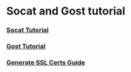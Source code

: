 # Socat and Gost tutorial

### [Socat Tutorial](./README_socat.md)

### [Gost Tutorial](./README_gost.md)

### [Generate SSL Certs Guide](./README_generate_ssl_certs.md)